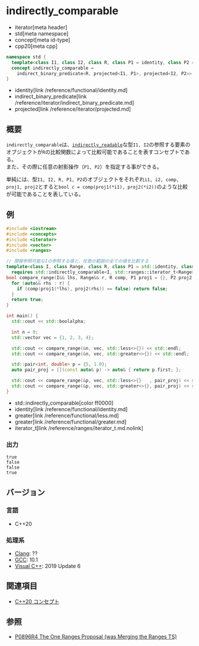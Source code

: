 # indirectly_comparable
* iterator[meta header]
* std[meta namespace]
* concept[meta id-type]
* cpp20[meta cpp]

```cpp
namespace std {
  template<class I1, class I2, class R, class P1 = identity, class P2 = identity>
  concept indirectly_comparable =
    indirect_binary_predicate<R, projected<I1, P1>, projected<I2, P2>>;
}
```
* identity[link /reference/functional/identity.md]
* indirect_binary_predicate[link /reference/iterator/indirect_binary_predicate.md]
* projected[link /reference/iterator/projected.md]

## 概要

`indirectly_comparable`は、[`indirectly_readable`](indirectly_readable.md)な型`I1, I2`の参照する要素のオブジェクトが`R`の比較関数によって比較可能であることを表すコンセプトである。  
また、その際に任意の射影操作（`P1, P2`）を指定する事ができる。

単純には、型`I1, I2, R, P1, P2`のオブジェクトをそれぞれ`i1, i2, comp, proj1, proj2`とすると`bool c = comp(proj1(*i1), proj2(*i2))`のような比較が可能であることを表している。

## 例
```cpp example
#include <iostream>
#include <concepts>
#include <iterator>
#include <vector>
#include <ranges>

// 間接参照可能なIの参照する値と、任意の範囲の全ての値を比較する
template<class I, class Range, class R, class P1 = std::identity, class P2 = std::identity>
  requires std::indirectly_comparable<I, std::ranges::iterator_t<Range>, R, P1, P2>
bool compare_range(I&& lhs, Range&& r, R comp, P1 proj1 = {}, P2 proj2 = {}) {
  for (auto&& rhs : r) {
    if (comp(proj1(*lhs), proj2(rhs)) == false) return false;
  }
  return true;
}

int main() {
  std::cout << std::boolalpha;

  int n = 0;
  std::vector vec = {1, 2, 3, 4};

  std::cout << compare_range(&n, vec, std::less<>{}) << std::endl;
  std::cout << compare_range(&n, vec, std::greater<>{}) << std::endl;

  std::pair<int, double> p = {5, 1.0};
  auto pair_proj = [](const auto& p) -> auto& { return p.first; };

  std::cout << compare_range(&p, vec, std::less<>{}   , pair_proj) << std::endl;
  std::cout << compare_range(&p, vec, std::greater<>{}, pair_proj) << std::endl; 
}
```
* std::indirectly_comparable[color ff0000]
* identity[link /reference/functional/identity.md]
* greater[link /reference/functional/less.md]
* greater[link /reference/functional/greater.md]
* iterator_t[link /reference/ranges/iterator_t.md.nolink]

### 出力
```
true
false
false
true
```

## バージョン
### 言語
- C++20

### 処理系
- [Clang](/implementation.md#clang): ??
- [GCC](/implementation.md#gcc): 10.1
- [Visual C++](/implementation.md#visual_cpp): 2019 Update 6

## 関連項目

- [C++20 コンセプト](/lang/cpp20/concepts.md)

## 参照

- [P0896R4 The One Ranges Proposal (was Merging the Ranges TS)](http://www.open-std.org/jtc1/sc22/wg21/docs/papers/2018/p0896r4.pdf)
